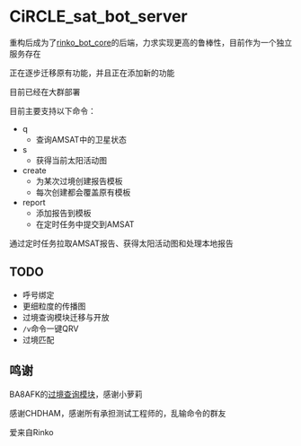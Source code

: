 # CiRCLE_sat_bot_server

重构后成为了[rinko_bot_core](https://github.com/Ives-Natsume/rinko_bot_core)的后端，力求实现更高的鲁棒性，目前作为一个独立服务存在

正在逐步迁移原有功能，并且正在添加新的功能

目前已经在大群部署

目前主要支持以下命令：
 - q
    - 查询AMSAT中的卫星状态
 - s
    - 获得当前太阳活动图
 - create
   - 为某次过境创建报告模板
   - 每次创建都会覆盖原有模板
 - report
   - 添加报告到模板
   - 在定时任务中提交到AMSAT
 
通过定时任务拉取AMSAT报告、获得太阳活动图和处理本地报告

## TODO

 - 呼号绑定
 - 更细粒度的传播图
 - 过境查询模块迁移与开放
 - `/v`命令一键QRV
 - 过境匹配

## 鸣谢

BA8AFK的[过境查询模块](https://github.com/AwayFromBiscuits/SatPassPredictAPI)，感谢小萝莉

感谢CHDHAM，感谢所有承担测试工程师的，乱输命令的群友

爱来自Rinko
